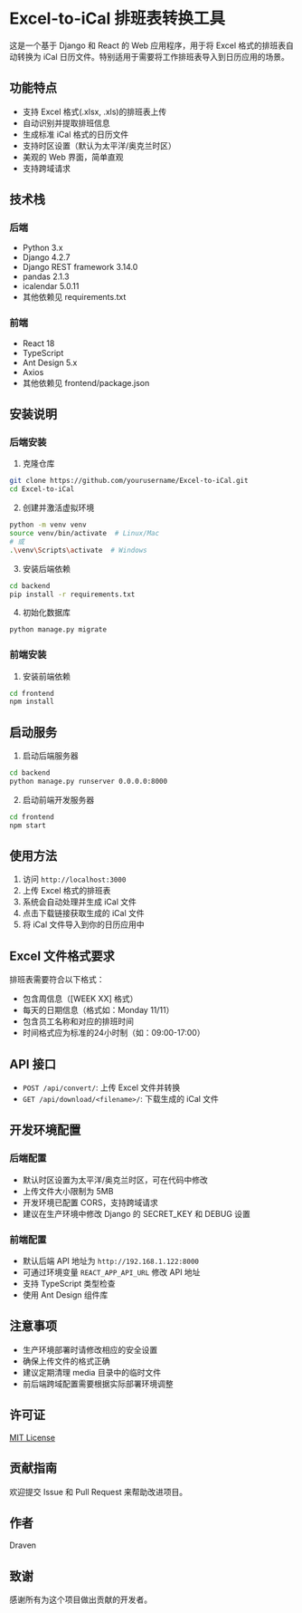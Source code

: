 # Excel-to-iCal 排班表转换工具

这是一个基于 Django 和 React 的 Web 应用程序，用于将 Excel 格式的排班表自动转换为 iCal 日历文件。特别适用于需要将工作排班表导入到日历应用的场景。

## 功能特点

- 支持 Excel 格式(.xlsx, .xls)的排班表上传
- 自动识别并提取排班信息
- 生成标准 iCal 格式的日历文件
- 支持时区设置（默认为太平洋/奥克兰时区）
- 美观的 Web 界面，简单直观
- 支持跨域请求

## 技术栈

### 后端
- Python 3.x
- Django 4.2.7
- Django REST framework 3.14.0
- pandas 2.1.3
- icalendar 5.0.11
- 其他依赖见 requirements.txt

### 前端
- React 18
- TypeScript
- Ant Design 5.x
- Axios
- 其他依赖见 frontend/package.json

## 安装说明

### 后端安装
1. 克隆仓库
```bash
git clone https://github.com/yourusername/Excel-to-iCal.git
cd Excel-to-iCal
```

2. 创建并激活虚拟环境
```bash
python -m venv venv
source venv/bin/activate  # Linux/Mac
# 或
.\venv\Scripts\activate  # Windows
```

3. 安装后端依赖
```bash
cd backend
pip install -r requirements.txt
```

4. 初始化数据库
```bash
python manage.py migrate
```

### 前端安装
1. 安装前端依赖
```bash
cd frontend
npm install
```

## 启动服务

1. 启动后端服务器
```bash
cd backend
python manage.py runserver 0.0.0.0:8000
```

2. 启动前端开发服务器
```bash
cd frontend
npm start
```

## 使用方法

1. 访问 `http://localhost:3000` 
2. 上传 Excel 格式的排班表
3. 系统会自动处理并生成 iCal 文件
4. 点击下载链接获取生成的 iCal 文件
5. 将 iCal 文件导入到你的日历应用中

## Excel 文件格式要求

排班表需要符合以下格式：
- 包含周信息（[WEEK XX] 格式）
- 每天的日期信息（格式如：Monday 11/11）
- 包含员工名称和对应的排班时间
- 时间格式应为标准的24小时制（如：09:00-17:00）

## API 接口

- `POST /api/convert/`: 上传 Excel 文件并转换
- `GET /api/download/<filename>/`: 下载生成的 iCal 文件

## 开发环境配置

### 后端配置
- 默认时区设置为太平洋/奥克兰时区，可在代码中修改
- 上传文件大小限制为 5MB
- 开发环境已配置 CORS，支持跨域请求
- 建议在生产环境中修改 Django 的 SECRET_KEY 和 DEBUG 设置

### 前端配置
- 默认后端 API 地址为 `http://192.168.1.122:8000`
- 可通过环境变量 `REACT_APP_API_URL` 修改 API 地址
- 支持 TypeScript 类型检查
- 使用 Ant Design 组件库

## 注意事项

- 生产环境部署时请修改相应的安全设置
- 确保上传文件的格式正确
- 建议定期清理 media 目录中的临时文件
- 前后端跨域配置需要根据实际部署环境调整

## 许可证

[MIT License](LICENSE)

## 贡献指南

欢迎提交 Issue 和 Pull Request 来帮助改进项目。

## 作者

Draven

## 致谢

感谢所有为这个项目做出贡献的开发者。

